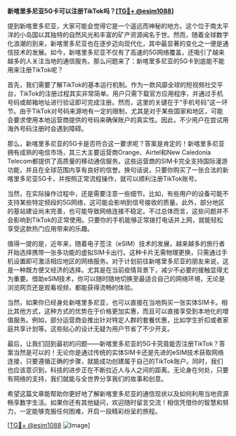 **新喀里多尼亚5G卡可以注册TikTok吗？[[TG💪+ @esim1088](https://t.me/s/esim1088)]**

提到新喀里多尼亚，大家可能会觉得它是一个遥远而神秘的地方。这个位于南太平洋的小岛国以其独特的自然风光和丰富的矿产资源闻名于世。然而，随着全球数字化浪潮的到来，新喀里多尼亚也在逐步迈向现代化，其中最显著的变化之一便是通信技术的发展。如今，新喀里多尼亚不仅有了高速的5G网络覆盖，还吸引了越来越多的人关注当地的通信服务。那么问题来了：新喀里多尼亚的5G卡到底能不能用来注册TikTok呢？

首先，我们需要了解TikTok的基本运行机制。作为一款风靡全球的短视频社交平台，TikTok的注册过程其实非常简单。用户只需下载官方应用程序，并通过手机号码或邮箱地址进行验证即可完成注册。然而，这里的关键在于“手机号码”这一环节。由于TikTok对号码来源地有一定的限制，尤其是对于某些国家和地区，可能会要求使用本地运营商提供的号码来确保账户的真实性。因此，不少用户在尝试用海外号码注册时会遇到障碍。

那么，新喀里多尼亚的5G卡是否符合这一要求呢？答案是肯定的！新喀里多尼亚拥有成熟的电信市场，其三大主要运营商Orange、Airtel和New Caledonia Telecom都提供了高质量的移动通信服务。这些运营商的SIM卡完全支持国际漫游功能，并且在全球范围内享有良好的信誉。换句话说，只要你购买了一张合法的新喀里多尼亚5G卡，并按照正常流程操作，就可以顺利注册TikTok账号。

当然，在实际操作过程中，还是需要注意一些细节。比如，有些用户的设备可能不支持某些特定频段的5G网络，这可能会影响到信号接收的质量。此外，部分地区的基站建设尚未完善，也可能导致网络连接不稳定。不过总体而言，这些问题并不会影响到TikTok的正常使用。只要你的手机能够正常拨打电话并上网，就能轻松享受这款热门应用带来的乐趣。

值得一提的是，近年来，随着电子签注（eSIM）技术的发展，越来越多的旅行者开始选择携带一张多功能的虚拟SIM卡出行。这种卡片无需物理更换，只需通过手机设置即可激活相应地区的网络服务。对于计划前往新喀里多尼亚的朋友来说，这是一种既方便又经济的选择。尤其是在当前疫情背景下，减少不必要的接触显得尤为重要。借助eSIM技术，你可以随时随地切换至最适合自己的网络环境，无论是浏览网页还是观看视频，都能获得流畅的体验。

当然，如果你已经身处新喀里多尼亚，也可以直接在当地购买一张实体SIM卡。相比其他方式，这种方式的优势在于价格更加实惠，而且可以直接享受到本地化的增值服务。例如，部分运营商会推出针对特定人群的套餐优惠，比如学生折扣或者家庭共享计划等。这些贴心的设计无疑为用户节省了不少开支。

最后，让我们回到最初的问题——新喀里多尼亚的5G卡究竟能否注册TikTok？答案当然是可以的！无论你是通过传统的实体SIM卡还是先进的eSIM技术获取网络连接，只要遵循正确的步骤，就能成功创建属于自己的TikTok账户。同时，我们也应该意识到，科技的进步正在不断拉近人与人之间的距离。无论身在何处，只要有网络的支持，我们就能与全世界分享我们的故事和创意。

希望这篇文章能帮助你更好地了解新喀里多尼亚的通信现状以及如何利用当地资源畅享数字生活。如果你还有其他疑问，欢迎随时留言交流！相信凭借你的智慧和努力，一定能够克服任何困难，开启一段精彩纷呈的旅程。

[[TG💪+ @esim1088](https://t.me/s/esim1088) ![Image](https://i.postimg.cc/4NQfJmqS/Snipaste-2025-05-13-00-14-12.png)]